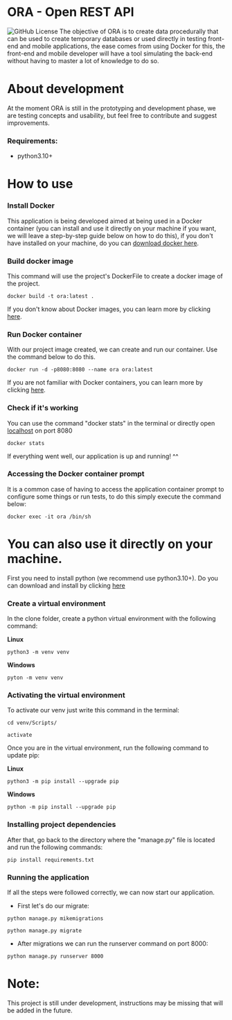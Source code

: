 # ORA - Open REST API
![GitHub License](https://img.shields.io/github/license/Daniel3dartist/ORA)
The objective of ORA is to create data procedurally that can be used to create temporary databases or used directly in testing front-end and mobile applications, the ease comes from using Docker for this, the front-end and mobile developer will have a tool simulating the back-end without having to master a lot of knowledge to do so.

# About development
At the moment ORA is still in the prototyping and development phase, we are testing concepts and usability, but feel free to contribute and suggest improvements.

### Requirements:
- python3.10+

# How to use

### Install Docker
This application is being developed aimed at being used in a Docker container (you can install and use it directly on your machine if you want, we will leave a step-by-step guide below on how to do this), if you don't have installed on your machine, do you can [download docker here](https://docs.docker.com/get-docker/).

### Build docker image
This command will use the project's DockerFile to create a docker image of the project.
```
docker build -t ora:latest .
```
If you don't know about Docker images, you can learn more by clicking [here](https://docs.docker.com/engine/reference/commandline/images/#description).

### Run Docker container
With our project image created, we can create and run our container. Use the command below to do this.
```
docker run -d -p8080:8080 --name ora ora:latest
```
If you are not familiar with Docker containers, you can learn more by clicking [here](https://www.docker.com/resources/what-container/).

### Check if it's working
You can use the command "docker stats" in the terminal or directly open [localhost](http://localhost:8080/) on port 8080
```
docker stats
```
If everything went well, our application is up and running! ^^

### Accessing the Docker container prompt
It is a common case of having to access the application container prompt to configure some things or run tests, to do this simply execute the command below:
```
docker exec -it ora /bin/sh
```

# You can also use it directly on your machine. 
First you need to install python (we recommend use python3.10+). Do you can download and install by clicking [here](https://www.python.org/downloads/)

### Create a virtual environment
In the clone folder, create a python virtual environment with the following command:

**Linux**
```
python3 -m venv venv
```
**Windows**
```
pyton -m venv venv
```
### Activating the virtual environment
To activate our venv just write this command in the terminal:
```
cd venv/Scripts/
```
```
activate
```

Once you are in the virtual environment, run the following command to update pip:

**Linux**
```
python3 -m pip install --upgrade pip
```
**Windows**
```
python -m pip install --upgrade pip
```

### Installing project dependencies
After that, go back to the directory where the "manage.py" file is located and run the following commands:
```
pip install requirements.txt
```
### Running the application
If all the steps were followed correctly, we can now start our application.

- First let's do our migrate:
```
python manage.py mikemigrations
```
```
python manage.py migrate
```
- After migrations we can run the runserver command on port 8000:
```
python manage.py runserver 8000
```

# Note:
This project is still under development, instructions may be missing that will be added in the future.


